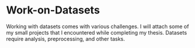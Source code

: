# Work-on-Datasets
Working with datasets comes with various challenges. I will attach some of my small projects that I encountered while completing my thesis. Datasets require analysis, preprocessing, and other tasks.
